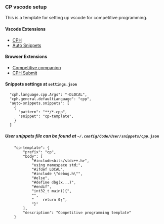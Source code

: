 ### CP vscode setup
This is a template for setting up vscode for competitive programming.

#### Vscode Extensions
- [CPH](https://marketplace.visualstudio.com/items?itemName=DivyanshuAgrawal.competitive-programming-helper)
- [Auto Snippets](https://marketplace.visualstudio.com/items?itemName=andreasxp.auto-snippets)

#### Browser Extensions
- [Competitive companion](https://chromewebstore.google.com/detail/competitive-companion/cjnmckjndlpiamhfimnnjmnckgghkjbl)
- [CPH Submit](https://chromewebstore.google.com/detail/cph-submit/ekplnobooikgpdbobcciehbhcmlklgnc)

#### Snippets settings at `settings.json`
```
  "cph.language.cpp.Args": "-DLOCAL",
  "cph.general.defaultLanguage": "cpp",
  "auto-snippets.snippets": [
    {
      "pattern": "**/*.cpp",
      "snippet": "cp-template",
    }
  ]
```
##### User snippets file can be found at `~/.config/Code/User/snippets/cpp.json`
```
	"cp-template": {
		"prefix": "cp",
		"body": [
			"#include<bits/stdc++.h>",
			"using namespace std;",
			"#ifdef LOCAL",
			"#include \"debug.h\"",
			"#else",
			"#define dbg(x...)",
			"#endif",
			"int32_t main(){",
            "",
			"    return 0;",
			"}"
		],
		"description": "Competitive programming template"
	}

```
